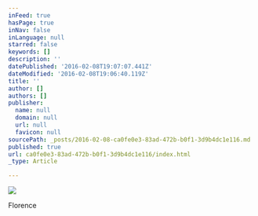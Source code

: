 ```yaml
---
inFeed: true
hasPage: true
inNav: false
inLanguage: null
starred: false
keywords: []
description: ''
datePublished: '2016-02-08T19:07:07.441Z'
dateModified: '2016-02-08T19:06:40.119Z'
title: ''
author: []
authors: []
publisher:
  name: null
  domain: null
  url: null
  favicon: null
sourcePath: _posts/2016-02-08-ca0fe0e3-83ad-472b-b0f1-3d9b4dc1e116.md
published: true
url: ca0fe0e3-83ad-472b-b0f1-3d9b4dc1e116/index.html
_type: Article

---
```

![](https://the-grid-user-content.s3-us-west-2.amazonaws.com/39a90690-aa76-4baf-96dd-d341fa3d343f.jpg)

Florence